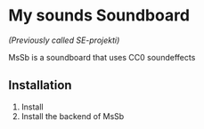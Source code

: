 # My sounds Soundboard
*(Previously called SE-projekti)*

MsSb is a soundboard that uses CC0 soundeffects

## Installation
1. Install
2. Install the backend of MsSb
